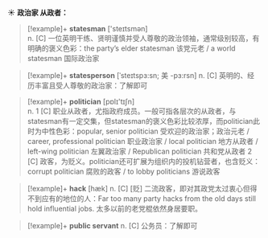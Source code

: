 ☀ <span class="category">**政治家 从政者：**</span>
>[!example]+ <span class="vocabulary">**statesman**</span> ['steɪtsmən]  
> <span class="definition">n. [C] 一位英明干练、贤明谨慎并受人尊敬的政治领袖，通常级别较高，有明确的褒义色彩：</span>the party’s elder statesman 该党元老 / a world statesman 国际政治家 
           
>[!example]+ <span class="vocabulary">**statesperson**</span> [ˈsteɪtspɜ:sn; 美 -pɜ:rsn]
> <span class="definition">n. [C] 英明的、经历丰富且受人尊敬的政治家：</span>了解即可

>[!example]+ <span class="vocabulary">**politician**</span> [pɒlɪ'tɪʃn]  
> <span class="definition">n. 1 [C] 职业从政者，尤指政府成员。一般可指各层次的从政者，与statesman有一定交集，但statesman的褒义色彩比较浓厚，而politician此时为中性色彩：</span>popular, senior politician 受欢迎的政治家；政治元老 / career, professional politician 职业政治家 / local politician 地方从政者 / left-wing politician 左翼政治家 / Republican politician 共和党从政者 <span class="definition">2 [C] 政客，为贬义。politician还可扩展为组织内的投机钻营者，也含贬义：</span>corrupt politician 腐败的政客 / to lobby politicians 游说政客

>[!example]+ <span class="vocabulary">**hack**</span> [hæk]
> <span class="definition">n. [C] [贬] 二流政客，即对其政党太过衷心但得不到应有的地位的人：</span>Far too many party hacks from the old days still hold influential jobs. 太多以前的老党棍依然身居要职。           

>[!example]+ <span class="vocabulary">**public servant**</span>
> <span class="definition">n. [C] 公务员：</span>了解即可
           


